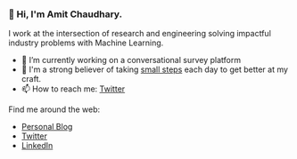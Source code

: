 ### 👋 Hi, I'm Amit Chaudhary.

<!--
**amitness/amitness** is a ✨ _special_ ✨ repository because its `README.md` (this file) appears on your GitHub profile.
Here are some ideas to get you started:
-->

I work at the intersection of research and engineering solving impactful industry problems with Machine Learning. 

- 🔭 I’m currently working on a conversational survey platform
- 🌱 I'm a strong believer of taking [small steps](https://github.com/amitness/learning) each day to get better at my craft.
- 📫 How to reach me: [Twitter](https://twitter.com/amitness)

Find me around the web:
- [Personal Blog](https://amitness.com)
- [Twitter](https://twitter.com/amitness)
- [LinkedIn](https://www.linkedin.com/in/amitness)
